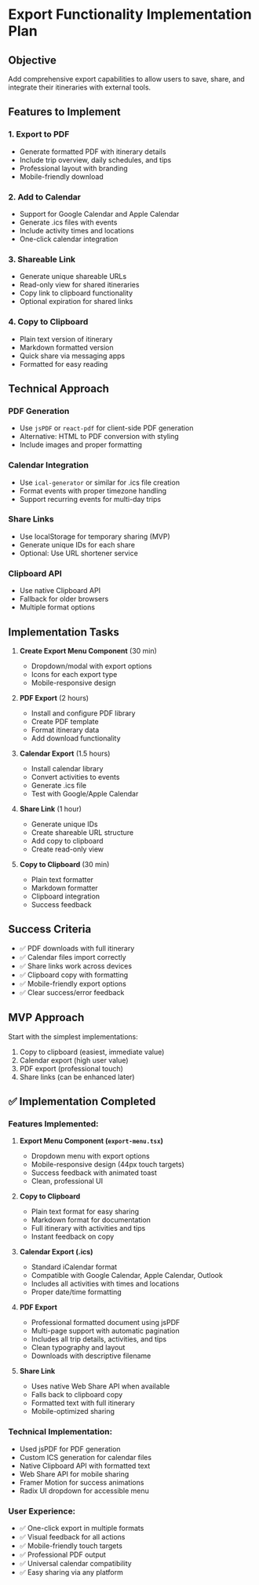 # Export Functionality Implementation Plan

## Objective
Add comprehensive export capabilities to allow users to save, share, and integrate their itineraries with external tools.

## Features to Implement

### 1. Export to PDF
- Generate formatted PDF with itinerary details
- Include trip overview, daily schedules, and tips
- Professional layout with branding
- Mobile-friendly download

### 2. Add to Calendar
- Support for Google Calendar and Apple Calendar
- Generate .ics files with events
- Include activity times and locations
- One-click calendar integration

### 3. Shareable Link
- Generate unique shareable URLs
- Read-only view for shared itineraries
- Copy link to clipboard functionality
- Optional expiration for shared links

### 4. Copy to Clipboard
- Plain text version of itinerary
- Markdown formatted version
- Quick share via messaging apps
- Formatted for easy reading

## Technical Approach

### PDF Generation
- Use `jsPDF` or `react-pdf` for client-side PDF generation
- Alternative: HTML to PDF conversion with styling
- Include images and proper formatting

### Calendar Integration
- Use `ical-generator` or similar for .ics file creation
- Format events with proper timezone handling
- Support recurring events for multi-day trips

### Share Links
- Use localStorage for temporary sharing (MVP)
- Generate unique IDs for each share
- Optional: Use URL shortener service

### Clipboard API
- Use native Clipboard API
- Fallback for older browsers
- Multiple format options

## Implementation Tasks

1. **Create Export Menu Component** (30 min)
   - Dropdown/modal with export options
   - Icons for each export type
   - Mobile-responsive design

2. **PDF Export** (2 hours)
   - Install and configure PDF library
   - Create PDF template
   - Format itinerary data
   - Add download functionality

3. **Calendar Export** (1.5 hours)
   - Install calendar library
   - Convert activities to events
   - Generate .ics file
   - Test with Google/Apple Calendar

4. **Share Link** (1 hour)
   - Generate unique IDs
   - Create shareable URL structure
   - Add copy to clipboard
   - Create read-only view

5. **Copy to Clipboard** (30 min)
   - Plain text formatter
   - Markdown formatter
   - Clipboard integration
   - Success feedback

## Success Criteria
- ✅ PDF downloads with full itinerary
- ✅ Calendar files import correctly
- ✅ Share links work across devices
- ✅ Clipboard copy with formatting
- ✅ Mobile-friendly export options
- ✅ Clear success/error feedback

## MVP Approach
Start with the simplest implementations:
1. Copy to clipboard (easiest, immediate value)
2. Calendar export (high user value)
3. PDF export (professional touch)
4. Share links (can be enhanced later)

## ✅ Implementation Completed

### Features Implemented:

1. **Export Menu Component (`export-menu.tsx`)**
   - Dropdown menu with export options
   - Mobile-responsive design (44px touch targets)
   - Success feedback with animated toast
   - Clean, professional UI

2. **Copy to Clipboard** 
   - Plain text format for easy sharing
   - Markdown format for documentation
   - Full itinerary with activities and tips
   - Instant feedback on copy

3. **Calendar Export (.ics)**
   - Standard iCalendar format
   - Compatible with Google Calendar, Apple Calendar, Outlook
   - Includes all activities with times and locations
   - Proper date/time formatting

4. **PDF Export**
   - Professional formatted document using jsPDF
   - Multi-page support with automatic pagination
   - Includes all trip details, activities, and tips
   - Clean typography and layout
   - Downloads with descriptive filename

5. **Share Link**
   - Uses native Web Share API when available
   - Falls back to clipboard copy
   - Formatted text with full itinerary
   - Mobile-optimized sharing

### Technical Implementation:
- Used jsPDF for PDF generation
- Custom ICS generation for calendar files
- Native Clipboard API with formatted text
- Web Share API for mobile sharing
- Framer Motion for success animations
- Radix UI dropdown for accessible menu

### User Experience:
- ✅ One-click export in multiple formats
- ✅ Visual feedback for all actions
- ✅ Mobile-friendly touch targets
- ✅ Professional PDF output
- ✅ Universal calendar compatibility
- ✅ Easy sharing via any platform